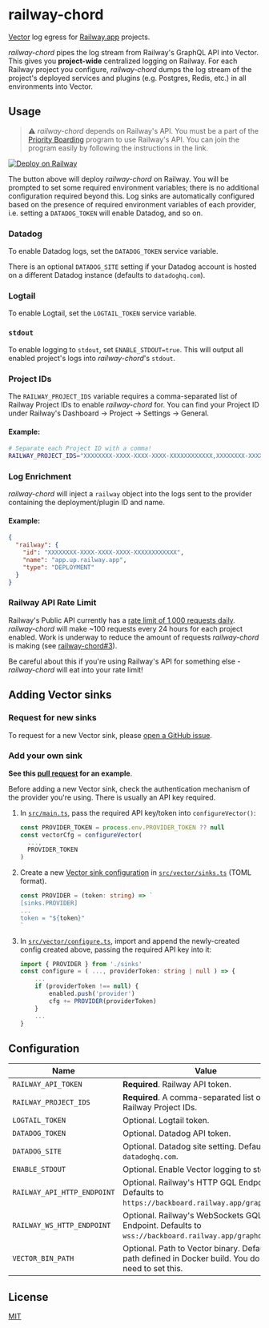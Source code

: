 # railway-chord

[Vector](https://vector.dev/) log egress for [Railway.app](https://railway.app)
projects.

_railway-chord_ pipes the log stream from Railway's GraphQL API into Vector.
This gives you **project-wide** centralized logging on Railway. For each Railway
project you configure, _railway-chord_ dumps the log stream of the project's
deployed services and plugins (e.g. Postgres, Redis, etc.) in all environments
into Vector.

## Usage

> ⚠️  _railway-chord_ depends on Railway's API. You must be a part of the
[Priority Boarding](https://docs.railway.app/reference/priority-boarding)
program to use Railway's API. You can join the program easily by following
the instructions in the link.

[![Deploy on Railway](https://railway.app/button.svg)](https://railway.app/template/t-gnAH?referralCode=EPXG5z)

The button above will deploy _railway-chord_ on Railway. You will be prompted to
set some required environment variables; there is no additional configuration
required beyond this. Log sinks are automatically configured based on the
presence of required environment variables of each provider, i.e. setting a
`DATADOG_TOKEN` will enable Datadog, and so on.

### Datadog

To enable Datadog logs, set the `DATADOG_TOKEN` service variable.

There is an optional `DATADOG_SITE` setting if your Datadog account is hosted
on a different Datadog instance (defaults to `datadoghq.com`).

### Logtail

To enable Logtail, set the `LOGTAIL_TOKEN` service variable.

### `stdout`

To enable logging to `stdout`, set `ENABLE_STDOUT=true`. This will output all
enabled project's logs into _railway-chord_'s `stdout`.

### Project IDs

The `RAILWAY_PROJECT_IDS` variable requires a comma-separated list of Railway
Project IDs to enable _railway-chord_ for. You can find your Project ID under
Railway's Dashboard -> Project -> Settings -> General.

#### Example:
```sh
# Separate each Project ID with a comma!
RAILWAY_PROJECT_IDS="XXXXXXXX-XXXX-XXXX-XXXX-XXXXXXXXXXXX,XXXXXXXX-XXXX-XXXX-XXXX-XXXXXXXXXXXX"
```

### Log Enrichment

_railway-chord_ will inject a `railway` object into the logs sent to the provider
containing the deployment/plugin ID and name.

#### Example:

```json
{
  "railway": {
    "id": "XXXXXXXX-XXXX-XXXX-XXXX-XXXXXXXXXXXX",
    "name": "app.up.railway.app",
    "type": "DEPLOYMENT"
  }
}
```

### Railway API Rate Limit

Railway's Public API currently has a [rate limit of 1,000 requests daily](https://docs.railway.app/reference/public-api#rate-limits). _railway-chord_ will make ~100 requests every 24 hours for each project enabled.
Work is underway to reduce the amount of requests _railway-chord_ is making (see
[railway-chord#3](https://github.com/half0wl/railway-chord/issues/3)).

Be careful about this if you're using Railway's API for something else - _railway-chord_
will eat into your rate limit!

## Adding Vector sinks

### Request for new sinks

To request for a new Vector sink, please [open a GitHub issue](https://github.com/half0wl/railway-chord/issues/new).

### Add your own sink

**See this [pull request](https://github.com/half0wl/railway-chord/pull/8) for an
example**.

Before adding a new Vector sink, check the authentication mechanism of the
provider you're using. There is usually an API key required.

1. In [`src/main.ts`](src/main.ts), pass the required API key/token into
`configureVector()`:

    ```typescript
    const PROVIDER_TOKEN = process.env.PROVIDER_TOKEN ?? null
    const vectorCfg = configureVector(
      ...,
      PROVIDER_TOKEN
    )
    ```
2. Create a new [Vector sink configuration](https://vector.dev/docs/reference/configuration/sinks/)
in [`src/vector/sinks.ts`](src/vector/sinks.ts) (TOML format).

    ```typescript
    const PROVIDER = (token: string) => `
    [sinks.PROVIDER]
    ...
    token = "${token}"
    `
    ```
3. In [`src/vector/configure.ts`](src/vector/configure.ts), import and append
the newly-created config created above, passing the required API key into it:

    ```typescript
    import { PROVIDER } from './sinks'
    const configure = ( ..., providerToken: string | null ) => {
        ...
        if (providerToken !== null) {
            enabled.push('provider')
            cfg += PROVIDER(providerToken)
        }
        ...
    }
    ```


## Configuration

| Name | Value|
| ----------- | ----------- |
| `RAILWAY_API_TOKEN` | **Required**. Railway API token. |
| `RAILWAY_PROJECT_IDS` | **Required**. A comma-separated list of Railway Project IDs. |
| `LOGTAIL_TOKEN` | Optional. Logtail token. |
| `DATADOG_TOKEN` | Optional. Datadog API token. |
| `DATADOG_SITE` | Optional. Datadog site setting. Defaults to `datadoghq.com`. |
| `ENABLE_STDOUT` | Optional. Enable Vector logging to stdout. |
| `RAILWAY_API_HTTP_ENDPOINT` | Optional. Railway's HTTP GQL Endpoint. Defaults to `https://backboard.railway.app/graphql/v2`. |
| `RAILWAY_WS_HTTP_ENDPOINT` | Optional. Railway's WebSockets GQL Endpoint. Defaults to `wss://backboard.railway.app/graphql/v2`. |
| `VECTOR_BIN_PATH` | Optional. Path to Vector binary. Defaults to path defined in Docker build. You do not need to set this. |

## License

[MIT](LICENSE)
